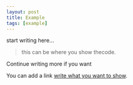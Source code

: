 ```yaml
---
layout: post
title: Example
tags: [example]
---
```


start writing here...

  > this can be where you show thecode.

Continue writing more if you want

You can add a link [write what you want to show](https://github.com/Lattice3f/blog/).
